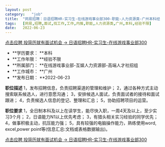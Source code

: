 ```yaml
---
layout:	post
category:	"job"
title:	"网易招聘：日语招聘HR-实习生-在线游戏事业部300-职能-人力资源类-广州本科经验不限"
tags:	[网易,招聘,面试,找工作,工作,内推,职能,人力资源类,广州,本科,经验不限]
date:	2022-06-23
---
```


[点击应聘 投简历就有面试机会 -> 日语招聘HR-实习生-在线游戏事业部300](http://mobile.bole.netease.com/bole/boleDetail?id=36198&employeeId=346f03c3cda5f04c&key=all)



- **学历要求： **本科
- **工作年限： **经验不限
- **所属部门： **在线游戏事业部-互娱人力资源部-高端人才社招组
- **工作城市： **广州
- **发布日期： **2022-06-23



**职位描述**
1，发布招聘信息，负责招聘渠道的管理和维护；
2，通过各种方式主动搜索联系候选人，进行意愿沟通；
3，安排候选人面试，负责面试者的接待和面试跟进；
4，负责候选人信息的登记、整理和汇总；
5，协助招聘项目的运营。



**职位要求**
1，全日制本科及以上在读学生，能尽快入职，一周4天及以上，至少实习3个月；
2，日语能力N1以上优先考虑；
3，有猎头相关实习经验的同学优先；
4，做事积极主动，抗压能力强；
5，具有较强的电脑操作能力，熟练使用word, excel,power point等(信息汇总:文档或表格数据输出)。



[点击应聘 投简历就有面试机会 -> 日语招聘HR-实习生-在线游戏事业部300](http://mobile.bole.netease.com/bole/boleDetail?id=36198&employeeId=346f03c3cda5f04c&key=all)